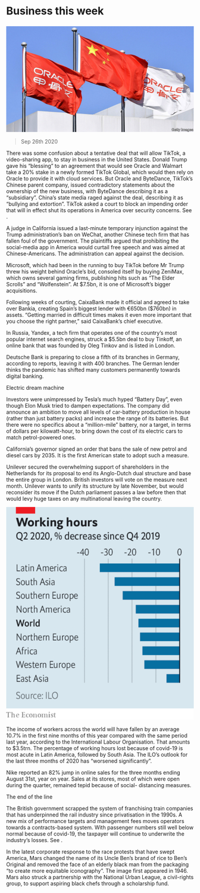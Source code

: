 ###### 

# Business this week 

#####  

![image](images/20200926_WWP501.jpg) 

> Sep 26th 2020 

There was some confusion about a tentative deal that will allow TikTok, a video-sharing app, to stay in business in the United States. Donald Trump gave his “blessing” to an agreement that would see Oracle and Walmart take a 20% stake in a newly formed TikTok Global, which would then rely on Oracle to provide it with cloud services. But Oracle and ByteDance, TikTok’s Chinese parent company, issued contradictory statements about the ownership of the new business, with ByteDance describing it as a “subsidiary”. China’s state media raged against the deal, describing it as “bullying and extortion”. TikTok asked a court to block an impending order that will in effect shut its operations in America over security concerns. See .


A judge in California issued a last-minute temporary injunction against the Trump administration’s ban on WeChat, another Chinese tech firm that has fallen foul of the government. The plaintiffs argued that prohibiting the social-media app in America would curtail free speech and was aimed at Chinese-Americans. The administration can appeal against the decision.

Microsoft, which had been in the running to buy TikTok before Mr Trump threw his weight behind Oracle’s bid, consoled itself by buying ZeniMax, which owns several gaming firms, publishing hits such as “The Elder Scrolls” and “Wolfenstein”. At $7.5bn, it is one of Microsoft’s bigger acquisitions.

Following weeks of courting, CaixaBank made it official and agreed to take over Bankia, creating Spain’s biggest lender with €650bn ($760bn) in assets. “Getting married in difficult times makes it even more important that you choose the right partner,” said CaixaBank’s chief executive.

In Russia, Yandex, a tech firm that operates one of the country’s most popular internet search engines, struck a $5.5bn deal to buy Tinkoff, an online bank that was founded by Oleg Tinkov and is listed in London.

Deutsche Bank is preparing to close a fifth of its branches in Germany, according to reports, leaving it with 400 branches. The German lender thinks the pandemic has shifted many customers permanently towards digital banking.

Electric dream machine

Investors were unimpressed by Tesla’s much hyped “Battery Day”, even though Elon Musk tried to dampen expectations. The company did announce an ambition to move all levels of car-battery production in house (rather than just battery packs) and increase the range of its batteries. But there were no specifics about a “million-mile” battery, nor a target, in terms of dollars per kilowatt-hour, to bring down the cost of its electric cars to match petrol-powered ones. 

California’s governor signed an order that bans the sale of new petrol and diesel cars by 2035. It is the first American state to adopt such a measure.

Unilever secured the overwhelming support of shareholders in the Netherlands for its proposal to end its Anglo-Dutch dual structure and base the entire group in London. British investors will vote on the measure next month. Unilever wants to unify its structure by late November, but would reconsider its move if the Dutch parliament passes a law before then that would levy huge taxes on any multinational leaving the country.

![image](images/20200926_WWC763.png) 


The income of workers across the world will have fallen by an average 10.7% in the first nine months of this year compared with the same period last year, according to the International Labour Organisation. That amounts to $3.5trn. The percentage of working hours lost because of covid-19 is most acute in Latin America, followed by South Asia. The ILO’s outlook for the last three months of 2020 has “worsened significantly”.

Nike reported an 82% jump in online sales for the three months ending August 31st, year on year. Sales at its stores, most of which were open during the quarter, remained tepid because of social- distancing measures.

The end of the line

The British government scrapped the system of franchising train companies that has underpinned the rail industry since privatisation in the 1990s. A new mix of performance targets and management fees moves operators towards a contracts-based system. With passenger numbers still well below normal because of covid-19, the taxpayer will continue to underwrite the industry’s losses. See . 

In the latest corporate response to the race protests that have swept America, Mars changed the name of its Uncle Ben’s brand of rice to Ben’s Original and removed the face of an elderly black man from the packaging “to create more equitable iconography”. The image first appeared in 1946. Mars also struck a partnership with the National Urban League, a civil-rights group, to support aspiring black chefs through a scholarship fund.

